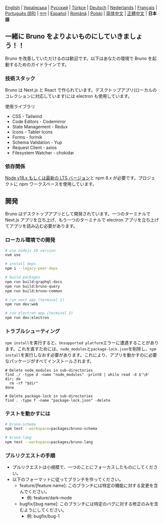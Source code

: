 [English](../../contributing.md) | [Українська](docs/contributing/contributing_ua.md) | [Русский](docs/contributing/contributing_ru.md) | [Türkçe](docs/contributing/contributing_tr.md) | [Deutsch](docs/contributing/contributing_de.md) | [Nederlands](docs/contributing/contributing_nl.md) | [Français](docs/contributing/contributing_fr.md) | [Português (BR)](docs/contributing/contributing_pt_br.md) | [বাংলা](docs/contributing/contributing_bn.md) | [Español](docs/contributing/contributing_es.md) | [Română](docs/contributing/contributing_ro.md) | [Polski](docs/contributing/contributing_pl.md)
| [简体中文](docs/contributing/contributing_cn.md) | [正體中文](docs/contributing/contributing_zhtw.md) | **日本語**

## 一緒に Bruno をよりよいものにしていきましょう！！

Bruno を改善していただけるのは歓迎です。以下はあなたの環境で Bruno を起動するためのガイドラインです。

### 技術スタック

Bruno は Next.js と React で作られています。デスクトップアプリ(ローカルのコレクションに対応しています)には electron も使用しています。

使用ライブラリ

- CSS - Tailwind
- Code Editors - Codemirror
- State Management - Redux
- Icons - Tabler Icons
- Forms - formik
- Schema Validation - Yup
- Request Client - axios
- Filesystem Watcher - chokidar

### 依存関係

[Node v18.x もしくは最新の LTS バージョン](https://nodejs.org/en/)と npm 8.x が必要です。プロジェクトに npm ワークスペースを使用しています。

## 開発

Bruno はデスクトップアプリとして開発されています。一つのターミナルで Next.js アプリを立ち上げ、もう一つのターミナルで electron アプリを立ち上げてアプリを読み込む必要があります。

### ローカル環境での開発

```bash
# use nodejs 18 version
nvm use

# install deps
npm i --legacy-peer-deps

# build packages
npm run build:graphql-docs
npm run build:bruno-query
npm run build:bruno-common

# run next app (terminal 1)
npm run dev:web

# run electron app (terminal 2)
npm run dev:electron
```

### トラブルシューティング

`npm install`を実行すると、`Unsupported platform`エラーに遭遇することがあります。これを直すためには、`node_modules`と`package-lock.json`を削除し、`npm install`を実行しなおす必要があります。これにより、アプリを動かすのに必要なパッケージがすべてインストールされます。

```shell
# Delete node_modules in sub-directories
find ./ -type d -name "node_modules" -print0 | while read -d $'\0' dir; do
  rm -rf "$dir"
done

# Delete package-lock in sub-directories
find . -type f -name "package-lock.json" -delete
```

### テストを動かすには

```bash
# bruno-schema
npm test --workspace=packages/bruno-schema

# bruno-lang
npm test --workspace=packages/bruno-lang
```

### プルリクエストの手順

- プルリクエストは小規模で、一つのことにフォーカスしたものにしてください。
- 以下のフォーマットに従ってブランチを作ってください。
  - feature/[feature name]: このブランチには特定の機能に対する変更を含んでください。
    - 例: feature/dark-mode
  - bugfix/[bug name]: このブランチには特定のバグに対する修正のみを含むようにしてください。
    - 例: bugfix/bug-1
